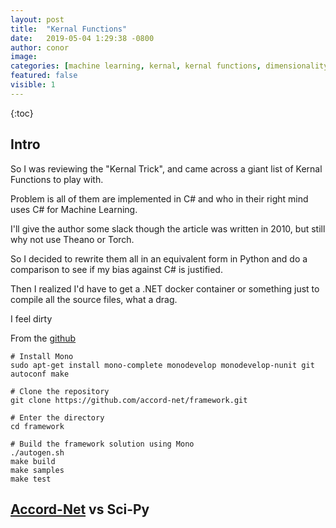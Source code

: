 ```yaml
---
layout: post
title:  "Kernal Functions"
date:   2019-05-04 1:29:38 -0800
author: conor
image: 
categories: [machine learning, kernal, kernal functions, dimensionality reduction, linear algebra, python, C#, SVM, singular value matrix, eigenmaps, eigenvalues]
featured: false
visible: 1
---
```


{:toc}

## Intro

So I was reviewing the "Kernal Trick", and came across a giant list of Kernal Functions to play with.

Problem is all of them are implemented in C# and who in their right mind uses C# for Machine Learning.

I'll give the author some slack though the article was written in 2010, but still why not use Theano or Torch.

So I decided to rewrite them all in an equivalent form in Python and do a comparison to see if my bias against C# is justified.

Then I realized I'd have to get a .NET docker container or something just to compile all the source files, what a drag.

I feel dirty

<a href = /assets/images/dirty.png></a>

From the [github](https://github.com/accord-net/framework)

```
# Install Mono
sudo apt-get install mono-complete monodevelop monodevelop-nunit git autoconf make

# Clone the repository
git clone https://github.com/accord-net/framework.git

# Enter the directory
cd framework

# Build the framework solution using Mono
./autogen.sh
make build
make samples
make test
```

## [Accord-Net](https://github.com/accord-net/framework/tree/development/Sources/Accord.Statistics/Kernels) vs Sci-Py




